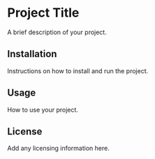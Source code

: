 # Project Title
A brief description of your project.

## Installation
Instructions on how to install and run the project.

## Usage
How to use your project.

## License
Add any licensing information here.
